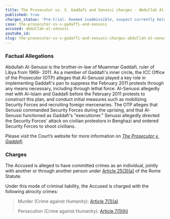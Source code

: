 ```yaml
---
title: The Prosecutor vs. S. Gaddafi and Senussi charges - Abdullah Al-Senussi
published: true
charges_status: 'Pre-trial: Deemed inadmissible, suspect currently held in Libya.'
case: the-prosecutor-vs-s-gadaffi-and-senussi
accused: abdullah-al-senussi
youtube_id:
slug: the-prosecutor-vs-s-gadaffi-and-senussi-charges-abdullah-al-senussi
---
```



### Factual Allegations

Abdullah Al-Senussi is the brother-in-law of Muammar Gaddafi, ruler of Libya from 1969- 2011. As a member of Gaddafi's inner circle, the ICC Office of the Prosecutor (OTP) alleges that Al-Senussi played a key role in implementing Gaddafi's pan to suppress the February 2011 protests through any means necessary, including through lethal force. Al-Senussi allegedly met with Al-Islam and Gaddafi before the February 2011 protests to construct this plan, and conduct initial measures such as mobilizing Security Forces and recruiting foreign mercenaries. The OTP alleges that Senussi commanded Security Forces during the uprising, and that Al-Senussi functioned as Gaddafi's "executioner." Senussi allegedly directed the Security Forces' attack on civilian protestors in Benghazi and ordered Security Forces to shoot civilians.

Please visit the Court’s website for more information on *[The Prosecutor v. Gaddafi](https://www.icc-cpi.int/libya/gaddafi)*.

### Charges

The Accused is alleged to have committed crimes as an individual, jointly with another or through another person under&nbsp;[Article 25(3)(a)](http://www.casematrixnetwork.org/case-m/klamberg-commentary/rome-statute/#c1198) of the Rome Statute.

Under this mode of criminal liability, the Accused is charged with the following atrocity crimes:

> Murder (Crime against Humanity):&nbsp;[Article 7(1)(a)](http://www.casematrixnetwork.org/cmn-knowledge-hub/klamberg-commentary/elements-of-crime/#c2286)
>
>
> Persecution (Crime against Humanity):&nbsp;[Article 7(1)(h)](http://www.casematrixnetwork.org/cmn-knowledge-hub/klamberg-commentary/elements-of-crime/#c2298)